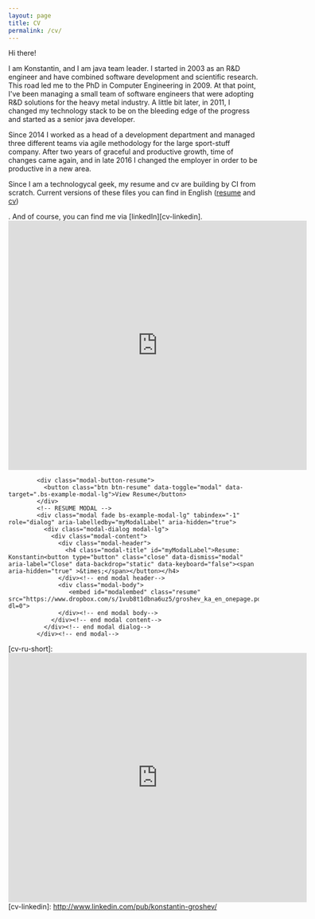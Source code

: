 ```yaml
---
layout: page
title: CV
permalink: /cv/
---
```

Hi there!

I am Konstantin, and I am java team leader. I started in 2003 as an R&D engineer and have combined software development and scientific research. This road led me to the PhD in Computer Engineering in 2009. At that point, I've been managing a small team of software engineers that were adopting R&D solutions for the heavy metal industry. A little bit later, in 2011, I changed my technology stack to be on the bleeding edge of the progress and started as a senior java developer.

Since 2014 I worked as a head of a development department and managed three different teams via agile methodology for the large sport-stuff company. After two years of graceful and productive growth, time of changes came again, and in late 2016 I changed the employer in order to be productive in a new area.  

Since I am a technologycal geek, my resume and cv are building by CI from scratch. Current versions of these files you can find in English ([resume][cv-en-short] and [cv][cv-en-full]) 
<!-- and in Russian ([resume][cv-ru-short] and [cv][cv-ru-full])
-->. And of course, you can find me via [linkedIn][cv-linkedin].

<iframe src="https://docs.google.com/viewer?url=https://www.dropbox.com/s/yotucllhvnlyp8z/groshev_ka_ru_onepage.pdf&embedded=true" style="width:600px; height:500px;" frameborder="0"></iframe>

<!-- SMALL MODAL BUTTON -->  
            <div class="modal-button-resume">
              <button class="btn btn-resume" data-toggle="modal" data-target=".bs-example-modal-lg">View Resume</button>
            </div>
            <!-- RESUME MODAL --> 
            <div class="modal fade bs-example-modal-lg" tabindex="-1" role="dialog" aria-labelledby="myModalLabel" aria-hidden="true">
              <div class="modal-dialog modal-lg">
                <div class="modal-content">
                  <div class="modal-header">
                    <h4 class="modal-title" id="myModalLabel">Resume: Konstantin<button type="button" class="close" data-dismiss="modal" aria-label="Close" data-backdrop="static" data-keyboard="false"><span aria-hidden="true" >&times;</span></button></h4>
                  </div><!-- end modal header-->
                  <div class="modal-body">
                     <embed id="modalembed" class="resume" src="https://www.dropbox.com/s/1vub8t1dbna6uz5/groshev_ka_en_onepage.pdf?dl=0">
                  </div><!-- end modal body-->
                </div><!-- end modal content-->
              </div><!-- end modal dialog-->
            </div><!-- end modal-->    

[cv-en-full]: https://www.dropbox.com/s/jhai7cyf183thkv/groshev_ka_en.pdf?dl=0
[cv-en-short]: https://www.dropbox.com/s/1vub8t1dbna6uz5/groshev_ka_en_onepage.pdf?dl=0
[cv-ru-full]: https://www.dropbox.com/s/w8nf2ij21xdwf97/groshev_ka_ru.pdf?dl=0
[cv-ru-short]: <iframe src="https://docs.google.com/viewer?url=https://www.dropbox.com/s/yotucllhvnlyp8z/groshev_ka_ru_onepage.pdf&embedded=true" style="width:600px; height:500px;" frameborder="0"></iframe>
[cv-linkedin]: http://www.linkedin.com/pub/konstantin-groshev/